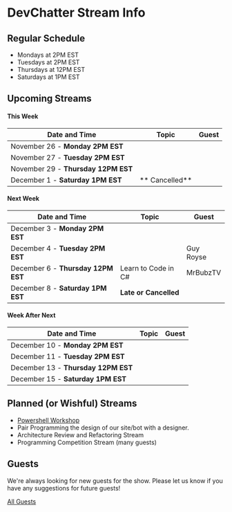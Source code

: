 # DevChatter Stream Info

## Regular Schedule

 - Mondays at 2PM EST
 - Tuesdays at 2PM EST
 - Thursdays at 12PM EST
 - Saturdays at 1PM EST
 

## Upcoming Streams

#### This Week

| Date and Time                   | Topic         | Guest         |
| ------------------------------- | ------------- | ------------- |
| November 26 - **Monday 2PM EST** |  |  |
| November 27 - **Tuesday 2PM EST** |  |  |
| November 29 - **Thursday 12PM EST** |  |  |
| December 1 - **Saturday 1PM EST** | ** Cancelled** |  |

#### Next Week

| Date and Time                   | Topic         | Guest         |
| ------------------------------- | ------------- | ------------- |
| December 3 - **Monday 2PM EST** |  |  |
| December 4 - **Tuesday 2PM EST** |  | Guy Royse |
| December 6 - **Thursday 12PM EST** | Learn to Code in C# | MrBubzTV |
| December 8 - **Saturday 1PM EST** | **Late or Cancelled** |  |

#### Week After Next

| Date and Time                   | Topic         | Guest         |
| ------------------------------- | ------------- | ------------- |
| December 10 - **Monday 2PM EST** |  |  |
| December 11 - **Tuesday 2PM EST** |  |  |
| December 13 - **Thursday 12PM EST** |  |  |
| December 15 - **Saturday 1PM EST** |  |  |

## Planned (or Wishful) Streams

 - [Powershell Workshop](https://github.com/DevChatter/StreamInfo/issues/11)
 - Pair Programming the design of our site/bot with a designer.
 - Architecture Review and Refactoring Stream
 - Programming Competition Stream (many guests)

## Guests

We're always looking for new guests for the show. Please let us know if you have any suggestions for future guests!
 
[All Guests](Guests.md)
